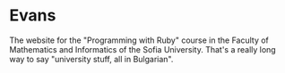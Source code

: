 # Evans

The website for the "Programming with Ruby" course in the Faculty of
Mathematics and Informatics of the Sofia University. That's a really
long way to say "university stuff, all in Bulgarian".
